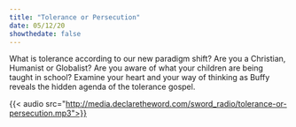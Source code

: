 ```yaml
---
title: "Tolerance or Persecution"
date: 05/12/20
showthedate: false
---
```


What is tolerance according to our new paradigm shift? Are you a Christian, Humanist or Globalist? Are you aware of what your children are being taught in school?  Examine your heart and your way of thinking as Buffy reveals the hidden agenda of the tolerance gospel.
<!--more-->
{{< audio src="http://media.declaretheword.com/sword_radio/tolerance-or-persecution.mp3">}}
